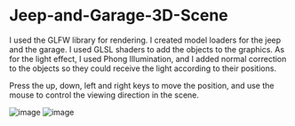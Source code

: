 # Jeep-and-Garage-3D-Scene
I used the GLFW library for rendering. I created model loaders for the jeep and the garage. I used GLSL shaders to add the objects to the graphics. As for the light effect, I used Phong Illumination, and I added normal correction to the objects so they could receive the light according to their positions.

Press the up, down, left and right keys to move the position, and use the mouse to control the viewing direction in the scene.

![image](https://user-images.githubusercontent.com/80200340/164883232-04a5daf3-2ccf-4391-bcda-eaca4030ceaa.png)
![image](https://user-images.githubusercontent.com/80200340/164883237-78514374-3d57-4a2b-8a44-ba93b4eca6c5.png)

